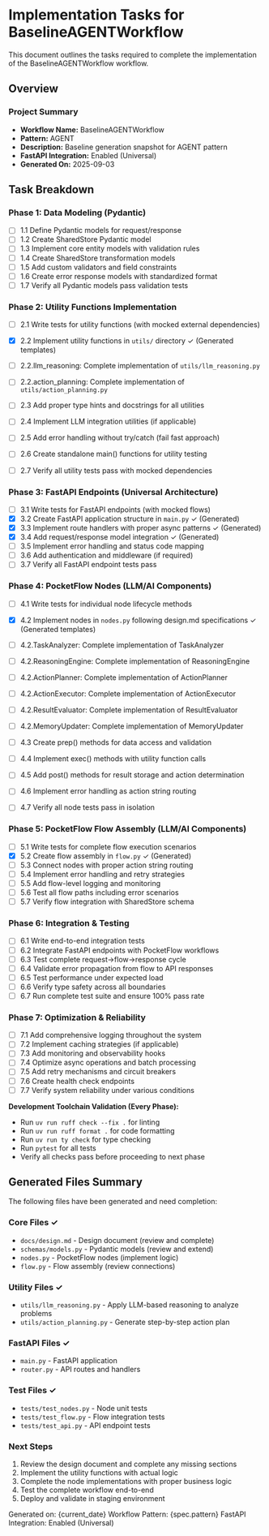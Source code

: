# Implementation Tasks for BaselineAGENTWorkflow

This document outlines the tasks required to complete the implementation of the BaselineAGENTWorkflow workflow.

## Overview

### Project Summary
- **Workflow Name:** BaselineAGENTWorkflow
- **Pattern:** AGENT
- **Description:** Baseline generation snapshot for AGENT pattern
- **FastAPI Integration:** Enabled (Universal)
- **Generated On:** 2025-09-03

## Task Breakdown

### Phase 1: Data Modeling (Pydantic)
- [ ] 1.1 Define Pydantic models for request/response
- [ ] 1.2 Create SharedStore Pydantic model
- [ ] 1.3 Implement core entity models with validation rules
- [ ] 1.4 Create SharedStore transformation models
- [ ] 1.5 Add custom validators and field constraints
- [ ] 1.6 Create error response models with standardized format
- [ ] 1.7 Verify all Pydantic models pass validation tests

### Phase 2: Utility Functions Implementation
- [ ] 2.1 Write tests for utility functions (with mocked external dependencies)
- [x] 2.2 Implement utility functions in `utils/` directory ✓ (Generated templates)

- [ ] 2.2.llm_reasoning: Complete implementation of `utils/llm_reasoning.py`
- [ ] 2.2.action_planning: Complete implementation of `utils/action_planning.py`
- [ ] 2.3 Add proper type hints and docstrings for all utilities
- [ ] 2.4 Implement LLM integration utilities (if applicable)
- [ ] 2.5 Add error handling without try/catch (fail fast approach)
- [ ] 2.6 Create standalone main() functions for utility testing
- [ ] 2.7 Verify all utility tests pass with mocked dependencies

### Phase 3: FastAPI Endpoints (Universal Architecture)
- [ ] 3.1 Write tests for FastAPI endpoints (with mocked flows)
- [x] 3.2 Create FastAPI application structure in `main.py` ✓ (Generated)
- [x] 3.3 Implement route handlers with proper async patterns ✓ (Generated)
- [x] 3.4 Add request/response model integration ✓ (Generated)
- [ ] 3.5 Implement error handling and status code mapping
- [ ] 3.6 Add authentication and middleware (if required)
- [ ] 3.7 Verify all FastAPI endpoint tests pass

### Phase 4: PocketFlow Nodes (LLM/AI Components)
- [ ] 4.1 Write tests for individual node lifecycle methods
- [x] 4.2 Implement nodes in `nodes.py` following design.md specifications ✓ (Generated templates)

- [ ] 4.2.TaskAnalyzer: Complete implementation of TaskAnalyzer
- [ ] 4.2.ReasoningEngine: Complete implementation of ReasoningEngine
- [ ] 4.2.ActionPlanner: Complete implementation of ActionPlanner
- [ ] 4.2.ActionExecutor: Complete implementation of ActionExecutor
- [ ] 4.2.ResultEvaluator: Complete implementation of ResultEvaluator
- [ ] 4.2.MemoryUpdater: Complete implementation of MemoryUpdater
- [ ] 4.3 Create prep() methods for data access and validation
- [ ] 4.4 Implement exec() methods with utility function calls
- [ ] 4.5 Add post() methods for result storage and action determination
- [ ] 4.6 Implement error handling as action string routing
- [ ] 4.7 Verify all node tests pass in isolation

### Phase 5: PocketFlow Flow Assembly (LLM/AI Components)
- [ ] 5.1 Write tests for complete flow execution scenarios
- [x] 5.2 Create flow assembly in `flow.py` ✓ (Generated)
- [ ] 5.3 Connect nodes with proper action string routing
- [ ] 5.4 Implement error handling and retry strategies
- [ ] 5.5 Add flow-level logging and monitoring
- [ ] 5.6 Test all flow paths including error scenarios
- [ ] 5.7 Verify flow integration with SharedStore schema

### Phase 6: Integration & Testing
- [ ] 6.1 Write end-to-end integration tests
- [ ] 6.2 Integrate FastAPI endpoints with PocketFlow workflows
- [ ] 6.3 Test complete request→flow→response cycle
- [ ] 6.4 Validate error propagation from flow to API responses
- [ ] 6.5 Test performance under expected load
- [ ] 6.6 Verify type safety across all boundaries
- [ ] 6.7 Run complete test suite and ensure 100% pass rate

### Phase 7: Optimization & Reliability
- [ ] 7.1 Add comprehensive logging throughout the system
- [ ] 7.2 Implement caching strategies (if applicable)
- [ ] 7.3 Add monitoring and observability hooks
- [ ] 7.4 Optimize async operations and batch processing
- [ ] 7.5 Add retry mechanisms and circuit breakers
- [ ] 7.6 Create health check endpoints
- [ ] 7.7 Verify system reliability under various conditions

**Development Toolchain Validation (Every Phase):**
- Run `uv run ruff check --fix .` for linting
- Run `uv run ruff format .` for code formatting
- Run `uv run ty check` for type checking
- Run `pytest` for all tests
- Verify all checks pass before proceeding to next phase

## Generated Files Summary

The following files have been generated and need completion:

### Core Files ✓
- `docs/design.md` - Design document (review and complete)
- `schemas/models.py` - Pydantic models (review and extend)
- `nodes.py` - PocketFlow nodes (implement logic)
- `flow.py` - Flow assembly (review connections)

### Utility Files ✓

- `utils/llm_reasoning.py` - Apply LLM-based reasoning to analyze problems
- `utils/action_planning.py` - Generate step-by-step action plan

### FastAPI Files ✓
- `main.py` - FastAPI application
- `router.py` - API routes and handlers

### Test Files ✓
- `tests/test_nodes.py` - Node unit tests
- `tests/test_flow.py` - Flow integration tests
- `tests/test_api.py` - API endpoint tests

### Next Steps
1. Review the design document and complete any missing sections
2. Implement the utility functions with actual logic
3. Complete the node implementations with proper business logic
4. Test the complete workflow end-to-end
5. Deploy and validate in staging environment

Generated on: {current_date}
Workflow Pattern: {spec.pattern}
FastAPI Integration: Enabled (Universal)
